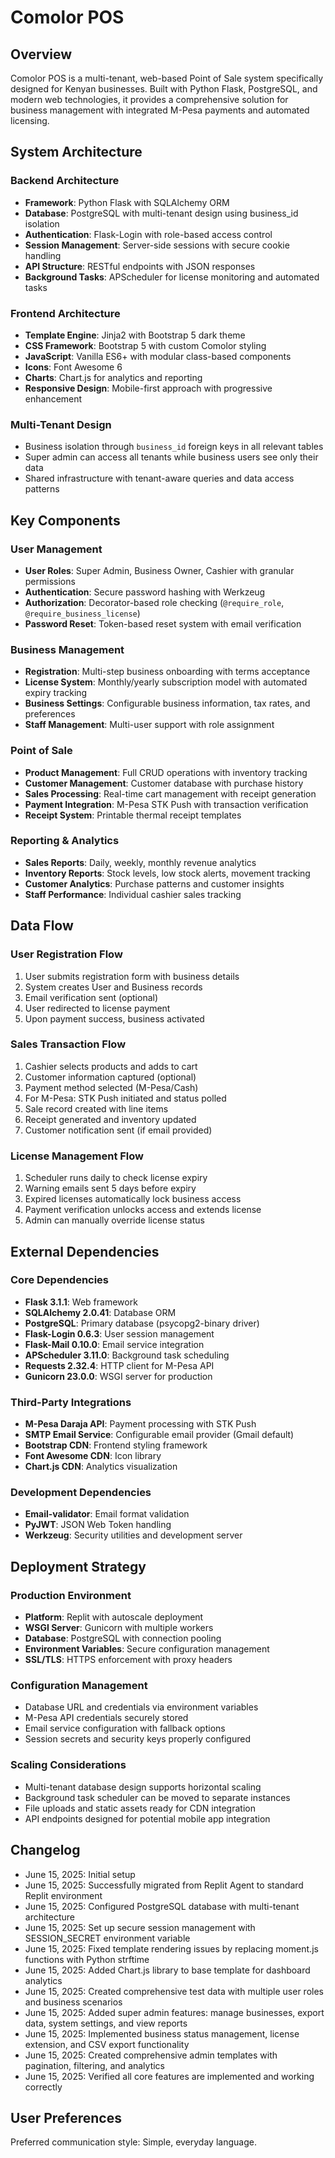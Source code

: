 # Comolor POS

## Overview

Comolor POS is a multi-tenant, web-based Point of Sale system specifically designed for Kenyan businesses. Built with Python Flask, PostgreSQL, and modern web technologies, it provides a comprehensive solution for business management with integrated M-Pesa payments and automated licensing.

## System Architecture

### Backend Architecture
- **Framework**: Python Flask with SQLAlchemy ORM
- **Database**: PostgreSQL with multi-tenant design using business_id isolation
- **Authentication**: Flask-Login with role-based access control
- **Session Management**: Server-side sessions with secure cookie handling
- **API Structure**: RESTful endpoints with JSON responses
- **Background Tasks**: APScheduler for license monitoring and automated tasks

### Frontend Architecture
- **Template Engine**: Jinja2 with Bootstrap 5 dark theme
- **CSS Framework**: Bootstrap 5 with custom Comolor styling
- **JavaScript**: Vanilla ES6+ with modular class-based components
- **Icons**: Font Awesome 6
- **Charts**: Chart.js for analytics and reporting
- **Responsive Design**: Mobile-first approach with progressive enhancement

### Multi-Tenant Design
- Business isolation through `business_id` foreign keys in all relevant tables
- Super admin can access all tenants while business users see only their data
- Shared infrastructure with tenant-aware queries and data access patterns

## Key Components

### User Management
- **User Roles**: Super Admin, Business Owner, Cashier with granular permissions
- **Authentication**: Secure password hashing with Werkzeug
- **Authorization**: Decorator-based role checking (`@require_role`, `@require_business_license`)
- **Password Reset**: Token-based reset system with email verification

### Business Management
- **Registration**: Multi-step business onboarding with terms acceptance
- **License System**: Monthly/yearly subscription model with automated expiry tracking
- **Business Settings**: Configurable business information, tax rates, and preferences
- **Staff Management**: Multi-user support with role assignment

### Point of Sale
- **Product Management**: Full CRUD operations with inventory tracking
- **Customer Management**: Customer database with purchase history
- **Sales Processing**: Real-time cart management with receipt generation
- **Payment Integration**: M-Pesa STK Push with transaction verification
- **Receipt System**: Printable thermal receipt templates

### Reporting & Analytics
- **Sales Reports**: Daily, weekly, monthly revenue analytics
- **Inventory Reports**: Stock levels, low stock alerts, movement tracking
- **Customer Analytics**: Purchase patterns and customer insights
- **Staff Performance**: Individual cashier sales tracking

## Data Flow

### User Registration Flow
1. User submits registration form with business details
2. System creates User and Business records
3. Email verification sent (optional)
4. User redirected to license payment
5. Upon payment success, business activated

### Sales Transaction Flow
1. Cashier selects products and adds to cart
2. Customer information captured (optional)
3. Payment method selected (M-Pesa/Cash)
4. For M-Pesa: STK Push initiated and status polled
5. Sale record created with line items
6. Receipt generated and inventory updated
7. Customer notification sent (if email provided)

### License Management Flow
1. Scheduler runs daily to check license expiry
2. Warning emails sent 5 days before expiry
3. Expired licenses automatically lock business access
4. Payment verification unlocks access and extends license
5. Admin can manually override license status

## External Dependencies

### Core Dependencies
- **Flask 3.1.1**: Web framework
- **SQLAlchemy 2.0.41**: Database ORM
- **PostgreSQL**: Primary database (psycopg2-binary driver)
- **Flask-Login 0.6.3**: User session management
- **Flask-Mail 0.10.0**: Email service integration
- **APScheduler 3.11.0**: Background task scheduling
- **Requests 2.32.4**: HTTP client for M-Pesa API
- **Gunicorn 23.0.0**: WSGI server for production

### Third-Party Integrations
- **M-Pesa Daraja API**: Payment processing with STK Push
- **SMTP Email Service**: Configurable email provider (Gmail default)
- **Bootstrap CDN**: Frontend styling framework
- **Font Awesome CDN**: Icon library
- **Chart.js CDN**: Analytics visualization

### Development Dependencies
- **Email-validator**: Email format validation
- **PyJWT**: JSON Web Token handling
- **Werkzeug**: Security utilities and development server

## Deployment Strategy

### Production Environment
- **Platform**: Replit with autoscale deployment
- **WSGI Server**: Gunicorn with multiple workers
- **Database**: PostgreSQL with connection pooling
- **Environment Variables**: Secure configuration management
- **SSL/TLS**: HTTPS enforcement with proxy headers

### Configuration Management
- Database URL and credentials via environment variables
- M-Pesa API credentials securely stored
- Email service configuration with fallback options
- Session secrets and security keys properly configured

### Scaling Considerations
- Multi-tenant database design supports horizontal scaling
- Background task scheduler can be moved to separate instances
- File uploads and static assets ready for CDN integration
- API endpoints designed for potential mobile app integration

## Changelog

- June 15, 2025: Initial setup
- June 15, 2025: Successfully migrated from Replit Agent to standard Replit environment
- June 15, 2025: Configured PostgreSQL database with multi-tenant architecture
- June 15, 2025: Set up secure session management with SESSION_SECRET environment variable
- June 15, 2025: Fixed template rendering issues by replacing moment.js functions with Python strftime
- June 15, 2025: Added Chart.js library to base template for dashboard analytics
- June 15, 2025: Created comprehensive test data with multiple user roles and business scenarios
- June 15, 2025: Added super admin features: manage businesses, export data, system settings, and view reports
- June 15, 2025: Implemented business status management, license extension, and CSV export functionality
- June 15, 2025: Created comprehensive admin templates with pagination, filtering, and analytics
- June 15, 2025: Verified all core features are implemented and working correctly

## User Preferences

Preferred communication style: Simple, everyday language.